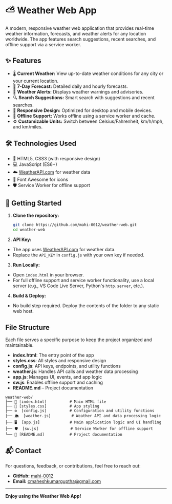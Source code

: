 # ⛅ Weather Web App

A modern, responsive weather web application that provides real-time weather information, forecasts, and weather alerts for any location worldwide. The app features search suggestions, recent searches, and offline support via a service worker.

## ✨ Features

- 🌡️ **Current Weather:** View up-to-date weather conditions for any city or your current location.
- 📅 **7-Day Forecast:** Detailed daily and hourly forecasts.
- 🚨 **Weather Alerts:** Displays weather warnings and advisories.
- 🔍 **Search Suggestions:** Smart search with suggestions and recent searches.
- 📱 **Responsive Design:** Optimized for desktop and mobile devices.
- 📴 **Offline Support:** Works offline using a service worker and cache.
- ⚙️ **Customizable Units:** Switch between Celsius/Fahrenheit, km/h/mph, and km/miles.

## 🛠️ Technologies Used

- 📝 HTML5, CSS3 (with responsive design)
- 💻 JavaScript (ES6+)
- ☁️ [WeatherAPI.com](https://www.weatherapi.com/) for weather data
- 🎨 Font Awesome for icons
- 🛡️ Service Worker for offline support

## 🚀 Getting Started

1. **Clone the repository:**
   ```sh
   git clone https://github.com/mahi-0012/weather-web.git
   cd weather-web
   ```

2. **API Key:**
- The app uses [WeatherAPI.com](https://www.weatherapi.com/) for weather data.
- Replace the `API_KEY` in `config.js` with your own key if needed.

3. **Run Locally:**
- Open `index.html` in your browser.
- For full offline support and service worker functionality, use a local server (e.g., VS Code Live Server, Python's `http.server`, etc.).

4. **Build & Deploy:**
- No build step required. Deploy the contents of the folder to any static web host.

## File Structure

Each file serves a specific purpose to keep the project organized and maintainable.  
- **index.html**: The entry point of the app  
- **styles.css**: All styles and responsive design  
- **config.js**: API keys, endpoints, and utility functions  
- **weather.js**: Handles API calls and weather data processing  
- **app.js**: Manages UI, events, and app logic  
- **sw.js**: Enables offline support and caching  
- **README.md** – Project documentation

```
weather-web/
├── 📄 [index.html]          # Main HTML file
├── 🎨 [styles.css]          # App styling
├── ⚙️  [config.js]          # Configuration and utility functions
├── 🌦️  [weather.js]         # Weather API and data processing logic
├── 🖥️  [app.js]             # Main application logic and UI handling
├── 🛡️  [sw.js]              # Service Worker for offline support
└── 📖 [README.md]           # Project documentation
```

## 📬 Contact

For questions, feedback, or contributions, feel free to reach out:

- **GitHub:** [mahi-0012](https://github.com/mahi-0012)
- **Email:** cmaheshkumarguptha@gmail.com

---

**Enjoy using the Weather Web App!**
